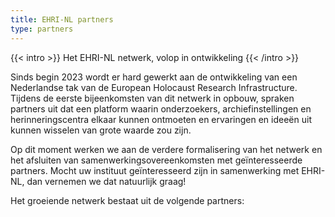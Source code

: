 ```yaml
---
title: EHRI-NL partners
type: partners
---
```


{{< intro >}}
Het EHRI-NL netwerk, volop in ontwikkeling
{{< /intro >}}

Sinds begin 2023 wordt er hard gewerkt aan de ontwikkeling van een Nederlandse tak van de European Holocaust Research Infrastructure. Tijdens de eerste bijeenkomsten van dit netwerk in opbouw, spraken partners uit dat een platform waarin onderzoekers, archiefinstellingen en herinneringscentra elkaar kunnen ontmoeten en ervaringen en ideeën uit kunnen wisselen van grote waarde zou zijn.

Op dit moment werken we aan de verdere formalisering van het netwerk en het afsluiten van samenwerkingsovereenkomsten met geïnteresseerde partners. Mocht uw instituut geïnteresseerd zijn in samenwerking met EHRI-NL, dan vernemen we dat natuurlijk graag!

Het groeiende netwerk bestaat uit de volgende partners:
